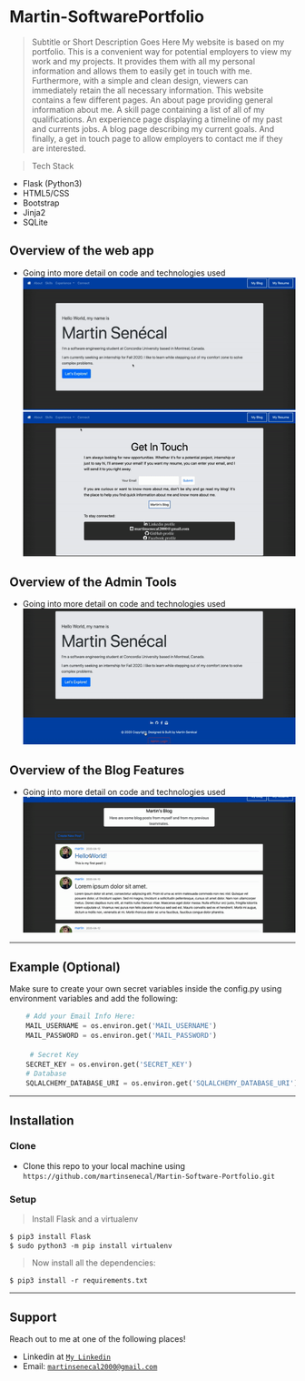 # Martin-SoftwarePortfolio 

> Subtitle or Short Description Goes Here
> My website is based on my portfolio. This is a convenient way for potential employers to view my work and my projects. It provides them with all my personal information and allows them to easily get in touch with me. Furthermore, with a simple and clean design, viewers can immediately retain the all necessary information. This website contains a few different pages. An about page providing general information about me. A skill page containing a list of all of my qualifications. An experience page displaying a timeline of my past and currents jobs. A blog page describing my current goals. And finally, a get in touch page to allow employers to contact me if they are interested.


> Tech Stack
- Flask (Python3)
- HTML5/CSS
- Bootstrap
- Jinja2
- SQLite

## Overview of the web app
- Going into more detail on code and technologies used
![](Media/demo1.gif) 
![](Media/demo2.gif) 

## Overview of the Admin Tools
- Going into more detail on code and technologies used
![](Media/demo3.gif) 

## Overview of the Blog Features
- Going into more detail on code and technologies used
![](Media/demo4.gif) 

---

## Example (Optional)
Make sure to create your own secret variables inside the config.py using environment variables and add the following:

```python
    # Add your Email Info Here:
    MAIL_USERNAME = os.environ.get('MAIL_USERNAME')
    MAIL_PASSWORD = os.environ.get('MAIL_PASSWORD')
    
     # Secret Key
    SECRET_KEY = os.environ.get('SECRET_KEY')
    # Database
    SQLALCHEMY_DATABASE_URI = os.environ.get('SQLALCHEMY_DATABASE_URI')

```

---

## Installation

### Clone

- Clone this repo to your local machine using `https://github.com/martinsenecal/Martin-Software-Portfolio.git`

### Setup

> Install Flask and a virtualenv

```shell
$ pip3 install Flask
$ sudo python3 -m pip install virtualenv
```

> Now install all the dependencies:

```shell
$ pip3 install -r requirements.txt
```
---

## Support

Reach out to me at one of the following places!

- Linkedin at <a href="https://www.linkedin.com/in/martin-senecal/" target="_blank">`My Linkedin`</a>
- Email: <a href="mailto:martinsenecal2000@gmail.com" target="_blank">`martinsenecal2000@gmail.com`</a>

